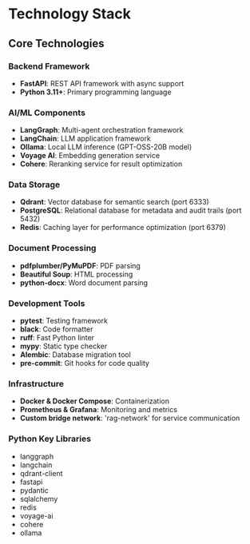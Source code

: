 # Technology Stack

## Core Technologies

### Backend Framework

- **FastAPI**: REST API framework with async support
- **Python 3.11+**: Primary programming language

### AI/ML Components

- **LangGraph**: Multi-agent orchestration framework
- **LangChain**: LLM application framework
- **Ollama**: Local LLM inference (GPT-OSS-20B model)
- **Voyage AI**: Embedding generation service
- **Cohere**: Reranking service for result optimization

### Data Storage

- **Qdrant**: Vector database for semantic search (port 6333)
- **PostgreSQL**: Relational database for metadata and audit trails (port 5432)
- **Redis**: Caching layer for performance optimization (port 6379)

### Document Processing

- **pdfplumber/PyMuPDF**: PDF parsing
- **Beautiful Soup**: HTML processing
- **python-docx**: Word document parsing

### Development Tools

- **pytest**: Testing framework
- **black**: Code formatter
- **ruff**: Fast Python linter
- **mypy**: Static type checker
- **Alembic**: Database migration tool
- **pre-commit**: Git hooks for code quality

### Infrastructure

- **Docker & Docker Compose**: Containerization
- **Prometheus & Grafana**: Monitoring and metrics
- **Custom bridge network**: 'rag-network' for service communication

### Python Key Libraries

- langgraph
- langchain
- qdrant-client
- fastapi
- pydantic
- sqlalchemy
- redis
- voyage-ai
- cohere
- ollama
